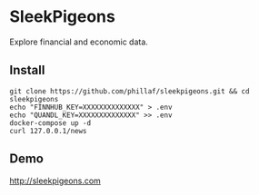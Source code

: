 # SleekPigeons

Explore financial and economic data.

## Install

```
git clone https://github.com/phillaf/sleekpigeons.git && cd sleekpigeons
echo "FINNHUB_KEY=XXXXXXXXXXXXXX" > .env
echo "QUANDL_KEY=XXXXXXXXXXXXXX" >> .env
docker-compose up -d
curl 127.0.0.1/news
```

## Demo

http://sleekpigeons.com
